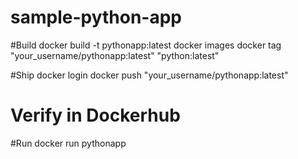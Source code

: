 # sample-python-app

#Build 
docker build -t pythonapp:latest 
docker images
docker tag "your_username/pythonapp:latest" "python:latest"

#Ship 
docker login 
docker push "your_username/pythonapp:latest"
# Verify in Dockerhub 

#Run 
docker run pythonapp
